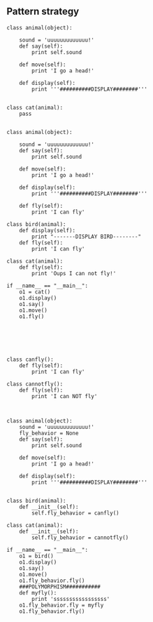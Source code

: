 ## Pattern strategy

    class animal(object):

        sound = 'uuuuuuuuuuuuu!'
        def say(self):
            print self.sound

        def move(self):
            print 'I go a head!'

        def display(self):
            print '''##########DISPLAY########'''


    class cat(animal):
        pass


    class animal(object):

        sound = 'uuuuuuuuuuuuu!'
        def say(self):
            print self.sound

        def move(self):
            print 'I go a head!'

        def display(self):
            print '''##########DISPLAY########'''

        def fly(self):
            print 'I can fly'

    class bird(animal):
        def display(self):
            print "-------DISPLAY BIRD--------"
        def fly(self):
            print 'I can fly'        

    class cat(animal):
        def fly(self):
            print 'Oups I can not fly!'   

    if __name__ == "__main__":
        o1 = cat()
        o1.display()
        o1.say()
        o1.move()
        o1.fly()






    class canfly():
        def fly(self):
            print 'I can fly'   

    class cannotfly():
        def fly(self):
            print 'I can NOT fly' 



    class animal(object):
        sound = 'uuuuuuuuuuuuu!'
        fly_behavior = None
        def say(self):
            print self.sound

        def move(self):
            print 'I go a head!'
        
        def display(self):
            print '''##########DISPLAY########'''  


    class bird(animal):
        def __init__(self):
            self.fly_behavior = canfly()        

    class cat(animal):
        def __init__(self):
            self.fly_behavior = cannotfly()    

    if __name__ == "__main__":
        o1 = bird()
        o1.display()
        o1.say()
        o1.move()
        o1.fly_behavior.fly()
        ###POLYMORPHISM###########
        def myfly():
            print 'sssssssssssssssss'
        o1.fly_behavior.fly = myfly
        o1.fly_behavior.fly()

